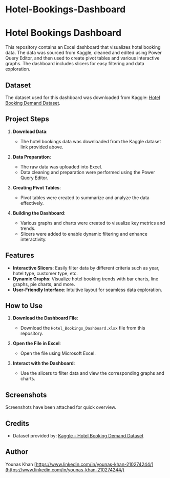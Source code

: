 # Hotel-Bookings-Dashboard
# Hotel Bookings Dashboard

This repository contains an Excel dashboard that visualizes hotel booking data. The data was sourced from Kaggle, cleaned and edited using Power Query Editor, and then used to create pivot tables and various interactive graphs. The dashboard includes slicers for easy filtering and data exploration.

## Dataset

The dataset used for this dashboard was downloaded from Kaggle: [Hotel Booking Demand Dataset](https://www.kaggle.com/datasets/jessemostipak/hotel-booking-demand?select=hotel_bookings.csv).

## Project Steps

1. **Download Data**:
   - The hotel bookings data was downloaded from the Kaggle dataset link provided above.

2. **Data Preparation**:
   - The raw data was uploaded into Excel.
   - Data cleaning and preparation were performed using the Power Query Editor.

3. **Creating Pivot Tables**:
   - Pivot tables were created to summarize and analyze the data effectively.

4. **Building the Dashboard**:
   - Various graphs and charts were created to visualize key metrics and trends.
   - Slicers were added to enable dynamic filtering and enhance interactivity.

## Features

- **Interactive Slicers**: Easily filter data by different criteria such as year, hotel type, customer type, etc.
- **Dynamic Graphs**: Visualize hotel booking trends with bar charts, line graphs, pie charts, and more.
- **User-Friendly Interface**: Intuitive layout for seamless data exploration.

## How to Use

1. **Download the Dashboard File**:
   - Download the `Hotel_Bookings_Dashboard.xlsx` file from this repository.

2. **Open the File in Excel**:
   - Open the file using Microsoft Excel.

3. **Interact with the Dashboard**:
   - Use the slicers to filter data and view the corresponding graphs and charts.

## Screenshots
Screenshots have been attached for quick overview.

## Credits

- Dataset provided by: [Kaggle - Hotel Booking Demand Dataset](https://www.kaggle.com/datasets/jessemostipak/hotel-booking-demand?select=hotel_bookings.csv)

## Author

Younas Khan [https://www.linkedin.com/in/younas-khan-210274244/](https://www.linkedin.com/in/younas-khan-210274244/)



